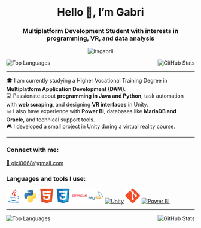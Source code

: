 <h1 align="center">Hello 👋, I’m Gabri</h1>
<h3 align="center">Multiplatform Development Student with interests in programming, VR, and data analysis</h3>

<p align="center">
  <img src="https://komarev.com/ghpvc/?username=itsgabrii&label=Profile%20views&color=0e75b6&style=flat" alt="itsgabrii" />
</p>

<p>
  <img style="float:left; margin-right: 10px;" src="https://github-readme-stats.vercel.app/api/top-langs/?username=itsgabrii&layout=compact&theme=tokyonight" alt="Top Languages" />
  <img style="float:right;" src="https://github-readme-stats.vercel.app/api?username=itsgabrii&show_icons=true&theme=tokyonight" alt="GitHub Stats" />
</p>
<div style="clear:both;"></div>


---

🎓 I am currently studying a Higher Vocational Training Degree in **Multiplatform Application Development (DAM)**.  
💻 Passionate about **programming in Java and Python**, task automation with **web scraping**, and designing **VR interfaces** in Unity.  
📊 I also have experience with **Power BI**, databases like **MariaDB and Oracle**, and technical support tools.  
🎮 I developed a small project in Unity during a virtual reality course.

---

<h3 align="left">Connect with me:</h3>
<p align="left">
  <!-- You can add social links here if you have any -->
  <a href="mailto:gici0668@gmail.com">📧 gici0668@gmail.com</a>
</p>

<h3 align="left">Languages and tools I use:</h3>
<p align="left">
  <a href="https://www.java.com" target="_blank"><img src="https://raw.githubusercontent.com/devicons/devicon/master/icons/java/java-original.svg" width="40" height="40" alt="Java" /></a>
  <a href="https://www.python.org" target="_blank"><img src="https://raw.githubusercontent.com/devicons/devicon/master/icons/python/python-original.svg" width="40" height="40" alt="Python" /></a>
  <a href="https://www.w3.org/html/" target="_blank"><img src="https://raw.githubusercontent.com/devicons/devicon/master/icons/html5/html5-original.svg" width="40" height="40" alt="HTML5" /></a>
  <a href="https://www.w3schools.com/css/" target="_blank"><img src="https://raw.githubusercontent.com/devicons/devicon/master/icons/css3/css3-original.svg" width="40" height="40" alt="CSS3" /></a>
  <a href="https://www.oracle.com/" target="_blank"><img src="https://raw.githubusercontent.com/devicons/devicon/master/icons/oracle/oracle-original.svg" width="40" height="40" alt="Oracle" /></a>
  <a href="https://mariadb.org/" target="_blank"><img src="https://raw.githubusercontent.com/devicons/devicon/master/icons/mysql/mysql-original-wordmark.svg" width="40" height="40" alt="MariaDB" /></a>
  <a href="https://unity.com/" target="_blank"><img src="https://www.vectorlogo.zone/logos/unity3d/unity3d-icon.svg" width="40" height="40" alt="Unity" /></a>
  <a href="https://git-scm.com/" target="_blank"><img src="https://raw.githubusercontent.com/devicons/devicon/master/icons/git/git-original.svg" width="40" height="40" alt="Git" /></a>
  <a href="https://powerbi.microsoft.com/" target="_blank"><img src="https://www.vectorlogo.zone/logos/microsoft_powerbi/microsoft_powerbi-icon.svg" width="40" height="40" alt="Power BI" /></a>
</p>

---

<p>
  <img align="left" src="https://github-readme-stats.vercel.app/api/top-langs/?username=itsgabrii&layout=compact&theme=tokyonight" alt="Top Languages" />
</p>

<p>
  <img align="right" src="https://github-readme-stats.vercel.app/api?username=itsgabrii&show_icons=true&locale=en&theme=tokyonight" alt="GitHub Stats" />
</p>

